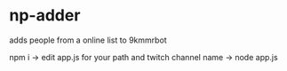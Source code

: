 # np-adder
adds people from a online list to 9kmmrbot

npm i -> edit app.js for your path and twitch channel name -> node app.js

